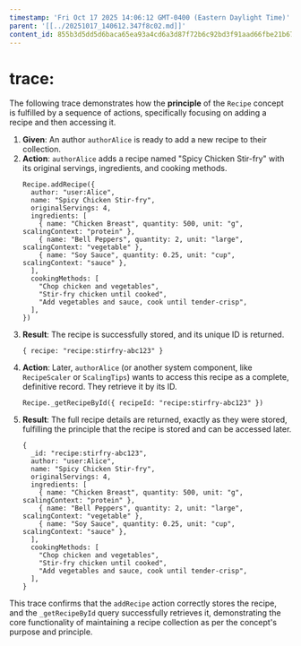 ```yaml
---
timestamp: 'Fri Oct 17 2025 14:06:12 GMT-0400 (Eastern Daylight Time)'
parent: '[[../20251017_140612.347f8c02.md]]'
content_id: 855b3d5dd5d6baca65ea93a4cd6a3d87f72b6c92bd3f91aad66fbe21b67825b4
---
```


# trace:

The following trace demonstrates how the **principle** of the `Recipe` concept is fulfilled by a sequence of actions, specifically focusing on adding a recipe and then accessing it.

1. **Given**: An author `authorAlice` is ready to add a new recipe to their collection.
2. **Action**: `authorAlice` adds a recipe named "Spicy Chicken Stir-fry" with its original servings, ingredients, and cooking methods.
   ```
   Recipe.addRecipe({
     author: "user:Alice",
     name: "Spicy Chicken Stir-fry",
     originalServings: 4,
     ingredients: [
       { name: "Chicken Breast", quantity: 500, unit: "g", scalingContext: "protein" },
       { name: "Bell Peppers", quantity: 2, unit: "large", scalingContext: "vegetable" },
       { name: "Soy Sauce", quantity: 0.25, unit: "cup", scalingContext: "sauce" },
     ],
     cookingMethods: [
       "Chop chicken and vegetables",
       "Stir-fry chicken until cooked",
       "Add vegetables and sauce, cook until tender-crisp",
     ],
   })
   ```
3. **Result**: The recipe is successfully stored, and its unique ID is returned.
   ```
   { recipe: "recipe:stirfry-abc123" }
   ```
4. **Action**: Later, `authorAlice` (or another system component, like `RecipeScaler` or `ScalingTips`) wants to access this recipe as a complete, definitive record. They retrieve it by its ID.
   ```
   Recipe._getRecipeById({ recipeId: "recipe:stirfry-abc123" })
   ```
5. **Result**: The full recipe details are returned, exactly as they were stored, fulfilling the principle that the recipe is stored and can be accessed later.
   ```
   {
     _id: "recipe:stirfry-abc123",
     author: "user:Alice",
     name: "Spicy Chicken Stir-fry",
     originalServings: 4,
     ingredients: [
       { name: "Chicken Breast", quantity: 500, unit: "g", scalingContext: "protein" },
       { name: "Bell Peppers", quantity: 2, unit: "large", scalingContext: "vegetable" },
       { name: "Soy Sauce", quantity: 0.25, unit: "cup", scalingContext: "sauce" },
     ],
     cookingMethods: [
       "Chop chicken and vegetables",
       "Stir-fry chicken until cooked",
       "Add vegetables and sauce, cook until tender-crisp",
     ],
   }
   ```

This trace confirms that the `addRecipe` action correctly stores the recipe, and the `_getRecipeById` query successfully retrieves it, demonstrating the core functionality of maintaining a recipe collection as per the concept's purpose and principle.

